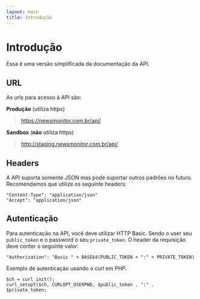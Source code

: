 ```yaml
---
layout: main
title: Introdução
---
```


# Introdução

Essa é uma versão simplificada da documentação da API.

## URL

As urls para acesso à API são:

**Produção** (utiliza https)

> https://newsmonitor.com.br/api/

**Sandbox** (**não** utiliza https)

> http://staging.newsmonitor.com.br/api/

## Headers

A API suporta somente JSON mas pode suportar outros padrões no futuro.<br />
Recomendamos que utilize os seguinte headers:

	"Content-Type": "application/json"
	"Accept": "application/json"

## Autenticação

Para autenticação na API, você deve utilizar HTTP Basic. Sendo o user seu `public_token` e o password o seu `private_token`.  O header da requisição deve conter o seguinte valor:

	"Authorization": "Basic " + BASE64(PUBLIC_TOKEN + ":" + PRIVATE_TOKEN)

Exemplo de autenticação usando o curl em PHP.

	$ch = curl_init();
	curl_setopt($ch, CURLOPT_USERPWD, $public_token . ":" . $private_token;
